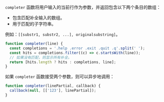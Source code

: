 
`completer` 函数将用户输入的当前行作为参数，并返回包含以下两个条目的数组：

* 包含匹配补全输入的数组。
* 用于匹配的子字符串。

例如：`[[substr1, substr2, ...], originalsubstring]`。

```js
function completer(line) {
  const completions = '.help .error .exit .quit .q'.split(' ');
  const hits = completions.filter((c) => c.startsWith(line));
  // 如果没有匹配，则显示所有补全。
  return [hits.length ? hits : completions, line];
}
```

如果 `completer` 函数接受两个参数，则可以异步地调用：

```js
function completer(linePartial, callback) {
  callback(null, [['123'], linePartial]);
}
```

